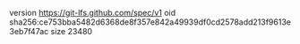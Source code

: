 version https://git-lfs.github.com/spec/v1
oid sha256:ce753bba5482d6368de8f357e842a49939df0cd2578add213f9613e3eb7f47ac
size 23480
